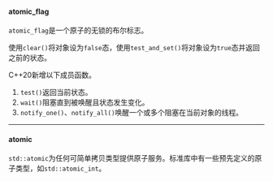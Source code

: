 #### atomic_flag

`atomic_flag`是一个原子的无锁的布尔标志。

使用`clear()`将对象设为`false`态，使用`test_and_set()`将对象设为`true`态并返回之前的状态。

C++20新增以下成员函数。

1. `test()`返回当前状态。
2. `wait()`阻塞直到被唤醒且状态发生变化。
3. `notify_one()`、`notify_all()`唤醒一个或多个阻塞在当前对象的线程。

---

#### atomic

`std::atomic`为任何可简单拷贝类型提供原子服务。标准库中有一些预先定义的原子类型，如`std::atomic_int`。

